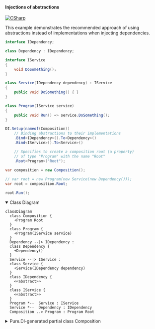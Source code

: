 #### Injections of abstractions

[![CSharp](https://img.shields.io/badge/C%23-code-blue.svg)](../tests/Pure.DI.UsageTests/Basics/InjectionsOfAbstractionsScenario.cs)

This example demonstrates the recommended approach of using abstractions instead of implementations when injecting dependencies.

```c#
interface IDependency;

class Dependency : IDependency;

interface IService
{
    void DoSomething();
}

class Service(IDependency dependency) : IService
{
    public void DoSomething() { }
}

class Program(IService service)
{
    public void Run() => service.DoSomething();
}

DI.Setup(nameof(Composition))
    // Binding abstractions to their implementations
    .Bind<IDependency>().To<Dependency>()
    .Bind<IService>().To<Service>()

    // Specifies to create a composition root (a property)
    // of type "Program" with the name "Root"
    .Root<Program>("Root");
        
var composition = new Composition();

// var root = new Program(new Service(new Dependency()));
var root = composition.Root;

root.Run();
```

<details open>
<summary>Class Diagram</summary>

```mermaid
classDiagram
  class Composition {
    +Program Root
  }
  class Program {
    +Program(IService service)
  }
  Dependency --|> IDependency : 
  class Dependency {
    +Dependency()
  }
  Service --|> IService : 
  class Service {
    +Service(IDependency dependency)
  }
  class IDependency {
    <<abstract>>
  }
  class IService {
    <<abstract>>
  }
  Program *--  Service : IService
  Service *--  Dependency : IDependency
  Composition ..> Program : Program Root
```

</details>

<details>
<summary>Pure.DI-generated partial class Composition</summary><blockquote>

```c#
partial class Composition
{
  private readonly Composition _rootM04D26di;
  
  public Composition()
  {
    _rootM04D26di = this;
  }
  
  internal Composition(Composition baseComposition)
  {
    _rootM04D26di = baseComposition._rootM04D26di;
  }
  
  public Pure.DI.UsageTests.Basics.InjectionsOfAbstractionsScenario.Program Root
  {
    [global::System.Runtime.CompilerServices.MethodImpl((global::System.Runtime.CompilerServices.MethodImplOptions)0x100)]
    get
    {
      return new Pure.DI.UsageTests.Basics.InjectionsOfAbstractionsScenario.Program(new Pure.DI.UsageTests.Basics.InjectionsOfAbstractionsScenario.Service(new Pure.DI.UsageTests.Basics.InjectionsOfAbstractionsScenario.Dependency()));
    }
  }
  
  public override string ToString()
  {
    return
      "classDiagram\n" +
        "  class Composition {\n" +
          "    +Program Root\n" +
        "  }\n" +
        "  class Program {\n" +
          "    +Program(IService service)\n" +
        "  }\n" +
        "  Dependency --|> IDependency : \n" +
        "  class Dependency {\n" +
          "    +Dependency()\n" +
        "  }\n" +
        "  Service --|> IService : \n" +
        "  class Service {\n" +
          "    +Service(IDependency dependency)\n" +
        "  }\n" +
        "  class IDependency {\n" +
          "    <<abstract>>\n" +
        "  }\n" +
        "  class IService {\n" +
          "    <<abstract>>\n" +
        "  }\n" +
        "  Program *--  Service : IService\n" +
        "  Service *--  Dependency : IDependency\n" +
        "  Composition ..> Program : Program Root";
  }
}
```

</blockquote></details>


